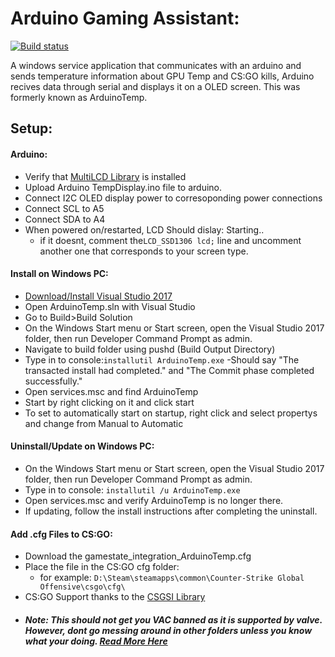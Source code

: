 # Arduino Gaming Assistant:
[![Build status](https://ci.appveyor.com/api/projects/status/3o4bmbnyjayd55rq?svg=true)](https://ci.appveyor.com/project/bman46/arduino-gaming-assistant)

A windows service application that communicates with an arduino and sends temperature information about GPU Temp and CS:GO kills, Arduino recives data through serial and displays it on a OLED screen. This was formerly known as ArduinoTemp.
## Setup:
  #### Arduino:
  - Verify that [MultiLCD Library](https://github.com/stanleyhuangyc/MultiLCD) is installed
  - Upload Arduino TempDisplay.ino file to arduino.
  - Connect I2C OLED display power to corresoponding power connections
  - Connect SCL to A5
  - Connect SDA to A4
  - When powered on/restarted, LCD Should dislay: Starting..
    - if it doesnt, comment the``` LCD_SSD1306 lcd; ``` line and uncomment another one that corresponds to your screen type.
  #### Install on Windows PC:
  - [Download/Install Visual Studio 2017](https://www.visualstudio.com/downloads/)
  - Open ArduinoTemp.sln with Visual Studio
  - Go to Build>Build Solution
  - On the Windows Start menu or Start screen, open the Visual Studio 2017 folder, then run Developer Command Prompt as admin. 
  - Navigate to build folder using pushd (Build Output Directory) 
  - Type in to console:``` installutil ArduinoTemp.exe ```
    -Should say "The transacted install had completed." and "The Commit phase completed successfully."
  - Open services.msc and find ArduinoTemp
  - Start by right clicking on it and click start
  - To set to automatically start on startup, right click and select propertys and change from Manual to Automatic
   #### Uninstall/Update on Windows PC:
  - On the Windows Start menu or Start screen, open the Visual Studio 2017 folder, then run Developer Command Prompt as admin. 
  - Type in to console: ``` installutil /u ArduinoTemp.exe ```
  - Open services.msc and verify ArduinoTemp is no longer there.
  - If updating, follow the install instructions after completing the uninstall.
  #### Add .cfg Files to CS:GO:
  - Download the gamestate_integration_ArduinoTemp.cfg
  - Place the file in the CS:GO cfg folder:
    - for example: ```D:\Steam\steamapps\common\Counter-Strike Global Offensive\csgo\cfg\```
  - CS:GO Support thanks to the [CSGSI Library](https://github.com/rakijah/CSGSI)
  - ##### Note: This should not get you VAC banned as it is supported by valve. However, dont go messing around in other folders unless you know what your doing. [Read More Here](https://developer.valvesoftware.com/wiki/Counter-Strike:_Global_Offensive_Game_State_Integration)
